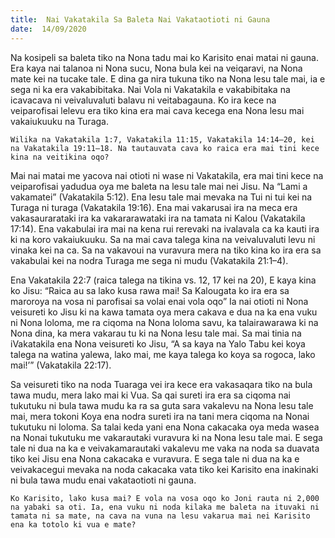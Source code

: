 ```yaml
---
title:  Nai Vakatakila Sa Baleta Nai Vakataotioti ni Gauna
date:  14/09/2020
---
```


Na kosipeli sa baleta tiko na Nona tadu mai ko Karisito enai matai ni gauna. Era kaya nai talanoa ni Nona sucu, Nona bula kei na veiqaravi, na Nona mate kei na tucake tale. E dina ga nira tukuna tiko na Nona lesu tale mai, ia e sega ni ka era vakabibitaka. Nai Vola ni Vakatakila e vakabibitaka na icavacava ni veivaluvaluti balavu ni veitabagauna. Ko ira kece na veiparofisai lelevu era tiko kina era mai cava kecega ena Nona lesu mai vakaiukuuku na Turaga.

`Wilika na Vakatakila 1:7, Vakatakila 11:15, Vakatakila 14:14–20, kei na Vakatakila 19:11–18. Na tautauvata cava ko raica era mai tini kece kina na veitikina oqo?`

Mai nai matai me yacova nai otioti ni wase ni Vakatakila, era mai tini kece na veiparofisai yadudua oya me baleta na lesu tale mai nei Jisu. Na “Lami a vakamatei” (Vakatakila 5:12). Ena lesu tale mai mevaka na Tui ni tui kei na Turaga ni turaga (Vakatakila 19:16). Ena mai vakarusai ira na meca era vakasaurarataki ira ka vakararawataki ira na tamata ni Kalou (Vakatakila 17:14). Ena vakabulai ira mai na kena rui rerevaki na ivalavala ca ka kauti ira ki na koro vakaiukuuku. Sa na mai cava talega kina na veivaluvaluti levu ni vinaka kei na ca. Sa na vakavoui na vuravura mera na tiko kina ko ira era sa vakabulai kei na nodra Turaga me sega ni mudu (Vakatakila 21:1–4).

Ena Vakatakila 22:7 (raica talega na tikina vs. 12, 17 kei na 20), E kaya kina ko Jisu: “Raica au sa lako kusa rawa mai! Sa Kalougata ko ira era sa maroroya na vosa ni parofisai sa volai enai vola oqo” Ia nai otioti ni Nona veisureti ko Jisu ki na kawa tamata oya mera cakava e dua na ka ena vuku ni Nona loloma, me ra ciqoma na Nona loloma savu, ka talairawarawa ki na Nona dina, ka mera vakarau tu ki na Nona lesu tale mai. Sa mai tinia na iVakatakila ena Nona veisureti ko Jisu, “A sa kaya na Yalo Tabu kei koya talega na watina yalewa, lako mai, me kaya talega ko koya sa rogoca, lako mai!’” (Vakatakila 22:17).

Sa veisureti tiko na noda Tuaraga vei ira kece era vakasaqara tiko na bula tawa mudu, mera lako mai ki Vua. Sa qai sureti ira era sa ciqoma nai tukutuku ni bula tawa mudu ka ra sa guta sara vakalevu na Nona lesu tale mai, mera tokoni Koya ena nodra sureti ira na tani mera ciqoma na Nonai tukutuku ni loloma. Sa talai keda yani ena Nona cakacaka oya meda wasea na Nonai tukutuku me vakarautaki vuravura ki na Nona lesu tale mai. E sega tale ni dua na ka e veivakamarautaki vakalevu me vaka na noda sa duavata tiko kei Jisu ena Nona cakacaka e vuravura. E sega tale ni dua na ka e veivakacegui mevaka na noda cakacaka vata tiko kei Karisito ena inakinaki ni bula tawa mudu enai vakataotioti ni gauna.

`Ko Karisito, lako kusa mai? E vola na vosa oqo ko Joni rauta ni 2,000 na yabaki sa oti. Ia, ena vuku ni noda kilaka me baleta na ituvaki ni tamata ni sa mate, na cava na vuna na lesu vakarua mai nei Karisito ena ka totolo ki vua e mate?`